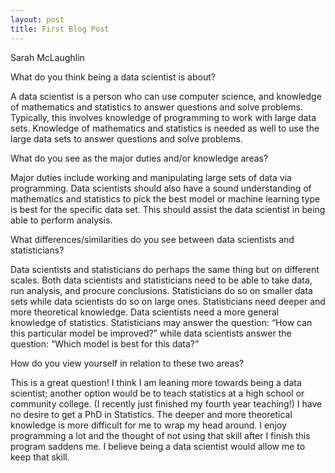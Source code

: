 ```yaml
---
layout: post
title: First Blog Post
---
```

Sarah McLaughlin 

What do you think being a data scientist is about?  

A data scientist is a person who can use computer science, and knowledge of mathematics and statistics to answer questions and solve problems. Typically, this involves knowledge of programming to work with large data sets. Knowledge of mathematics and statistics is needed as well to use the large data sets to answer questions and solve problems. 

What do you see as the major duties and/or knowledge areas?  

Major duties include working and manipulating large sets of data via programming. Data scientists should also have a sound understanding of mathematics and statistics to pick the best model or machine learning type is best for the specific data set. This should assist the data scientist in being able to perform analysis. 

What differences/similarities do you see between data scientists and statisticians?  

Data scientists and statisticians do perhaps the same thing but on different scales. Both data scientists and statisticians need to be able to take data, run analysis, and procure conclusions. Statisticians do so on smaller data sets while data scientists do so on large ones. Statisticians need deeper and more theoretical knowledge. Data scientists need a more general knowledge of statistics. Statisticians may answer the question: “How can this particular model be improved?” while data scientists answer the question: “Which model is best for this data?” 

How do you view yourself in relation to these two areas?

This is a great question! I think I am leaning more towards being a data scientist; another option would be to teach statistics at a high school or community college. (I recently just finished my fourth year teaching!) I have no desire to get a PhD in Statistics. The deeper and more theoretical knowledge is more difficult for me to wrap my head around. I enjoy programming a lot and the thought of not using that skill after I finish this program saddens me. I believe being a data scientist would allow me to keep that skill. 

